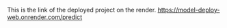 This is the link of the deployed project on the render.
https://model-deploy-web.onrender.com/predict
